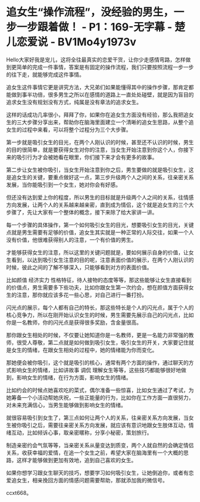 # 追女生“操作流程”，没经验的男生，一步一步跟着做！ - P1：169-无字幕 - 楚儿恋爱说 - BV1Mo4y1973v

Hello大家好我是宠儿，这将全往最真实的恋爱干货，让你少走感情弯路，怎样做到更简单的完成一件事情，答案是有固定的操作流程，我们只要按照流程一步一步的往下走，就能够完成这件事情。

追女生这件事情它更是讲究方法，大兄弟们如果能懂得其中的操作步骤，那肯定都能做到事半功倍，很多男生之所以在感情的道路上一直处处碰壁，就是因为盲目的追求女生没有规划没有方式，纯属是没有章法的追求女生。

这样的话成功几率很小，拜拜了你，如果你在追女生方面没有经验，那么我把追女生的三大步骤分享出来，帮助你在脑海里面建立一个清晰的追女生思路，从整个追女生的过程中来看，可以将整个过程分为三个大步骤。

第一步就是吸引女生的目光，在两个人刚认识的时候，甚至还不认识的时候，男生的目的很简单，就是要获得女生对你的注意，当女生开始注意到你这个人，你接下来的吸引行为才会被她看在眼里，你们接下来才会有更多的故事。

第二步让女生被你吸引，当女生开始注意到你之后，男生要做的就是吸引女生，这是追女生的关键，要重点做好这一点，第三步升级两个人之间的关系，往亲密关系发展，当你能吸引到一个女生，她对你会有好感。

但还没有达到爱上你的程度，所以男生的目标就是升级两个人之间的关系，往情感方向发展，让两个人的关系越来越亲密，直到成为情侣，这个就是追女生的三个大步骤了，先让大家有一个整体的概念，接下来除了给大家讲一讲。

每一个步骤的具体操作，第一个如何吸引女生的目光，想要吸引女生的目光，关键点就是男生需要有足够的价值，追女生其实就是一种正常的人际交往，如果一个人没有价值，他很难获得别人的注意，一个有价值的男生。

才能够获得女生的注意，所以这里的关键问题就是，要如何展示自身的价值，让女生看到，以达到吸引女生注意的目的呢，注意表面价值的展示，在两个人刚认识的时候，彼此之间的了解不够深入，只能够看到对方的表面价值。

比如颜值 经济实力 性格特征，待人接物的态度等等，那这些能够让女生直接看到的价值点，男生需要多下些功夫，比如你跟女生第一次约会，想在颜值方面获得女生的注意，那你就应该多花一些心思，对自己进行一番打扮。

闪光点的展示，每个人都有自己的特长，那这些特长是个人的闪光点，属于个人的核心竞争力，所以在刚开始认识女生的时候，男生需要先展示自己的闪光点，比如你是一名教师，你的闪光点是获得很多奖励，含金量很高。

那你跟女生相处的时候，不仅要让她知道你是一名教师，更是一名能力非常强的教师，很受人尊敬，第二点就是如何做到吸引女生，吸引女生的开关，大家要记住就是女生的情绪，在跟女生相处的过程中，她的情绪能为你而变化。

那她便会被你吸引，这个就是吸引的核心，通常有两个方面的操作，通过聊天的方式影响女生的情绪，比如讲故事 调侃 理解女生等等，这些技巧都能够很好地做到，影响女生的情绪，在行为方面，影响女生的情绪。

比如约会的时候点她喜欢吃的菜式，偶尔准备一些惊喜，比如女生通过了考试，为她筹备一个小活动帮她庆祝，一些正能量的行为，比如你在工作方面一直很努力，对未来充满信心，当男生能够做到影响女生的情绪。

就很容易吸引到女生了，第三点如何让两个人的关系，往亲密关系方向发展，当女生被你吸引之后，需要往亲密关系方向发展，就应该有意识地跟女生肢体互动，情绪互动，比如倾诉心事，取亲密暱称，分享小秘密，策划旅行。

制造亲密约会气氛等等，当亲密关系从量变达到质变，两个人就自然的会确定情侣关系，收获幸福的爱情，在追一个女生之前，希望大家在脑海里有一个大概的思路，这样才能够做到更加有效地，追到自己喜欢的女生。

如果你想学习跟女生聊天的技巧，想要学习如何吸引女生，让她倒追你，或者有恋爱追女生，相亲挽回方面的情感问题需要帮助，那就添加我的微信号。

ccxt668。